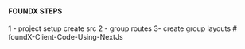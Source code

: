 #### FOUNDX STEPS

1 - project setup create src
2 - group routes
3- create group layouts
#   f o u n d X - C l i e n t - C o d e - U s i n g - N e x t J s  
 